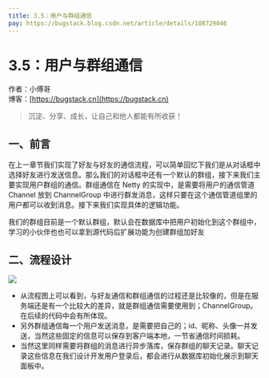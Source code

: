 ```yaml
---
title: 3.5：用户与群组通信
pay: https://bugstack.blog.csdn.net/article/details/108729046
---
```


# 3.5：用户与群组通信

作者：小傅哥
<br/>博客：[https://bugstack.cn](https://bugstack.cn)

>沉淀、分享、成长，让自己和他人都能有所收获！

## 一、前言

在上一章节我们实现了好友与好友的通信流程，可以简单回忆下我们是从对话框中选择好友进行发送信息。那么我们的对话框中还有一个默认的群组，接下来我们主要实现用户群组的通信。群组通信在 Netty 的实现中，是需要将用户的通信管道 Channel 放到 ChannelGroup 中进行群发消息，这样只要在这个通信管道组里的用户都可以收到消息。接下来我们实现具体的逻辑功能。

我们的群组目前是一个默认群组，默认会在数据库中把用户初始化到这个群组中，学习的小伙伴也也可以拿到源代码后扩展功能为创建群组加好友

## 二、流程设计

![](/images/article/project/im/project-im-3.5-01.png)

- 从流程图上可以看到，与好友通信和群组通信的过程还是比较像的，但是在服务端还是有一个比较大的差异，就是群组通信需要使用到；ChannelGroup。在后续的代码中会有所体现。
- 另外群组通信每一个用户发送消息，是需要把自己的；id、昵称、头像一并发送，当然这些固定的信息可以保存到客户端本地，一节省通信时间损耗。
- 当然这里同样需要将群组的消息进行异步落库，保存群组的聊天记录。聊天记录这些信息在我们设计开发用户登录后，都会进行从数据库初始化展示到聊天面板中。